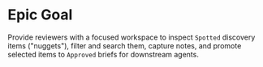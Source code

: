 # Epic Goal
Provide reviewers with a focused workspace to inspect `Spotted` discovery items ("nuggets"), filter and search them, capture notes, and promote selected items to `Approved` briefs for downstream agents.
